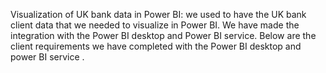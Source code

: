 Visualization of UK bank data in Power BI: we used to have the UK bank client data that we needed to visualize in Power BI. We have made the integration with the Power BI desktop and Power BI service. Below are the client requirements we have completed with the Power BI desktop and power BI service .
